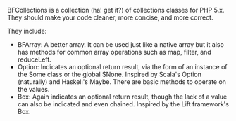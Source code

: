 BFCollections is a collection (ha! get it?) of collections classes for PHP 5.x. They should make your code cleaner, more concise, and more correct.

They include:
- BFArray: A better array. It can be used just like a native array but it also has methods for common array operations such as map, filter, and reduceLeft.
- Option: Indicates an optional return result, via the form of an instance of the Some class or the global $None. Inspired by Scala's Option (naturally) and Haskell's Maybe. There are basic methods to operate on the values.
- Box: Again indicates an optional return result, though the lack of a value can also be indicated and even chained. Inspired by the Lift framework's Box.
